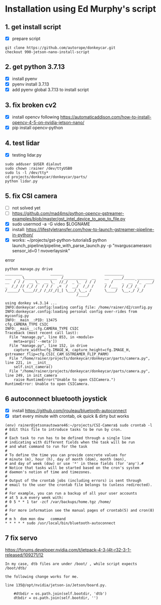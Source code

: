 # Installation using Ed Murphy's script

## 1. get install script 
- [x] prepare script
```
git clone https://github.com/autorope/donkeycar.git
checkout 990-jetson-nano-install-script
```
## 2. get python 3.7.13
- [x] install pyenv
- [x] pyenv install 3.7.13
- [x] add pyenv global 3.7.13 to install script

## 3. fix broken cv2
- [x] install opencv following https://automaticaddison.com/how-to-install-opencv-4-5-on-nvidia-jetson-nano/
- [x] pip install opencv-python

## 4. test lidar
- [x] testing lidar.py
```
sudo adduser $USER dialout
sudo chown :rainer /dev/ttyUSB0
sudo ls -l /dev/tty*
cd projects/donkeycar/donkeycar/parts/
python lidar.py 
```
## 5. fix CSI camera
- [ ] not solved yet
- [ ] https://github.com/mad4ms/python-opencv-gstreamer-examples/blob/master/gst_intel_device_to_app_to_file.py
- [x] sudo usermod -a -G video $LOGNAME
- [x] install: https://lifestyletransfer.com/how-to-launch-gstreamer-pipeline-in-python/
- [x] works: ~/projects/gst-python-tutorials$ python launch_pipeline/pipeline_with_parse_launch.py -p "nvarguscamerasrc sensor_id=0 ! nvoverlaysink"

error
```
python manage.py drive
________             ______                   _________              
___  __ \_______________  /___________  __    __  ____/_____ ________
__  / / /  __ \_  __ \_  //_/  _ \_  / / /    _  /    _  __ `/_  ___/
_  /_/ // /_/ /  / / /  ,<  /  __/  /_/ /     / /___  / /_/ /_  /    
/_____/ \____//_/ /_//_/|_| \___/_\__, /      \____/  \__,_/ /_/     
                                 /____/                              

using donkey v4.3.14 ...
INFO:donkeycar.config:loading config file: /home/rainer/d2/config.py
INFO:donkeycar.config:loading personal config over-rides from myconfig.py
INFO:__main__:PID: 13475
cfg.CAMERA_TYPE CSIC
INFO:__main__:cfg.CAMERA_TYPE CSIC
Traceback (most recent call last):
  File "manage.py", line 853, in <module>
    meta=args['--meta'])
  File "manage.py", line 152, in drive
    capture_width=cfg.IMAGE_W, capture_height=cfg.IMAGE_H, gstreamer_flip=cfg.CSIC_CAM_GSTREAMER_FLIP_PARM)
  File "/home/rainer/projects/donkeycar/donkeycar/parts/camera.py", line 221, in __init__
    self.init_camera()
  File "/home/rainer/projects/donkeycar/donkeycar/parts/camera.py", line 249, in init_camera
    raise RuntimeError("Unable to open CSICamera.")
RuntimeError: Unable to open CSICamera.

```

## 6 autoconnect bluetooth joystick
- [x] install https://github.com/jrouleau/bluetooth-autoconnect
- [x] start every minute with crontab, ok quick & dirty but works
```
(env) rainer@jetsonautoware46:~/projects/CSI-Camera$ sudo crontab -l
# Edit this file to introduce tasks to be run by cron.
# 
# Each task to run has to be defined through a single line
# indicating with different fields when the task will be run
# and what command to run for the task
# 
# To define the time you can provide concrete values for
# minute (m), hour (h), day of month (dom), month (mon),
# and day of week (dow) or use '*' in these fields (for 'any').# 
# Notice that tasks will be started based on the cron's system
# daemon's notion of time and timezones.
# 
# Output of the crontab jobs (including errors) is sent through
# email to the user the crontab file belongs to (unless redirected).
# 
# For example, you can run a backup of all your user accounts
# at 5 a.m every week with:
# 0 5 * * 1 tar -zcf /var/backups/home.tgz /home/
# 
# For more information see the manual pages of crontab(5) and cron(8)
# 
# m h  dom mon dow   command
* * * * * sudo /usr/local/bin/bluetooth-autoconnect
```

## 7 fix servo
https://forums.developer.nvidia.com/t/jetpack-4-3-l4t-r32-3-1-released/109271/12
```
In my case, dtb files are under /boot/ , while script expects /boot/dtb/

the following change works for me.

line 135@/opt/nvidia/jetson-io/Jetson/board.py.

    #dtbdir = os.path.join(self.bootdir, 'dtb')
    dtbdir = os.path.join(self.bootdir, '')
```
